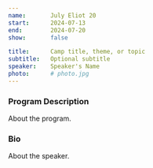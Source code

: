 ```yaml
---
name:       July Eliot 20
start:      2024-07-13
end:        2024-07-20
show:       false

title:      Camp title, theme, or topic
subtitle:   Optional subtitle
speaker:    Speaker's Name
photo:      # photo.jpg
---
```


### Program Description

About the program.

### Bio

About the speaker.

